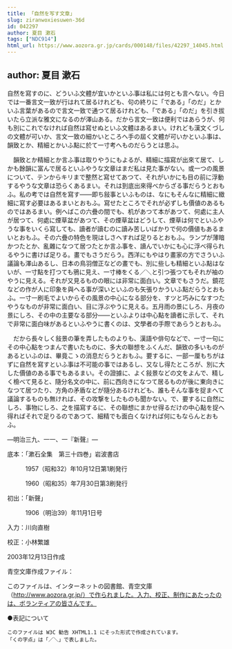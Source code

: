 ```yaml
---
title: 「自然を写す文章」
slug: ziranwoxiesuwen-36d
id: 042297
author: 夏目 漱石
tags: ["NDC914"]
html_url: https://www.aozora.gr.jp/cards/000148/files/42297_14045.html
---
```


## author: 夏目 漱石

自然を寫すのに、どういふ文體が宜いかといふ事は私には何とも言へない。今日では一番言文一致が行はれて居るけれども、句の終りに「である」「のだ」とかいふ言葉があるので言文一致で通つて居るけれども、「である」「のだ」を引き拔いたら立派な雅文になるのが澤山ある。だから言文一致は便利ではあらうが、何も別にこれでなければ自然は寫せぬといふ文體はあるまい。けれども漢文くづしの文體が可いか、言文一致の細かいところへ手の屆く文體が可いかといふ事は、韻致とか、精細とかいふ點に於て一寸考へものだらうとは思ふ。

　韻致とか精細とか言ふ事は取りやうにもよるが、精細に描寫が出來て居て、しかも餘韻に富んで居るといふやうな文章はまだ私は見た事がない。或一つの風景について、テンからキリまで整然と寫せてあつて、それがいかにも目の前に浮動するやうな文章は恐らくあるまい。それは到底出來得べからざる事だらうとおもふ。私の考では自然を寫す――即ち敍事といふものは、なにもそんなに精細に緻細に寫す必要はあるまいとおもふ。寫せたところでそれが必ずしも價値のあるものではあるまい。例へばこの六疊の間でも、机があつて本があつて、何處に主人が居つて、何處に煙草盆があつて、その煙草盆はどうして、煙草は何でといふやうな事をいくら寫しても、讀者が讀むのに讀み苦しいばかりで何の價値もあるまいとおもふ。その六疊の特色を現はしさへすれば足りるとおもふ。ランプが薄暗かつたとか、亂雜になつて居つたとか言ふ事を、讀んでいかにも心に浮べ得られるやうに書けば足りる。畫でもさうだらう。西洋にもやはり畫家の方でさういふ議論も澤山あるし、日本の鳥羽僧正などの畫でも、別に些しも精細といふ點はないが、一寸點を打つても鴉に見え、一寸棒をくる／＼と引つ張つてもそれが袖のやうに見える。それが又見るものの眼には非常に面白い。文章でもさうだ。鏡花などの作が人に印象を與へる事が深いといふのも矢張りかういふ點だらうとおもふ。一寸一刷毛でよいからその風景の中心になる部分を、すツと巧みになすつたやうなものが非常に面白い、目に浮ぶやうに見える。五月雨の景にしろ、月夜の景にしろ、その中の主要なる部分――といふよりは中心點を讀者に示して、それで非常に面白味があるといふやうに書くのは、文學者の手際であらうとおもふ。

　だから長々しく敍景の筆を弄したものよりも、漢語や俳句などで、一寸一句にその中心點をつまんで書いたものに、多大の聯想をふくんだ、韻致の多いものがあるといふのは、畢竟こゝの消息だらうとおもふ。要するに、一部一厘もちがはずに自然を寫すといふ事は不可能の事ではあるし、又なし得たところが、別に大した價値のある事でもあるまい。その證據に、よく敍景などの文をよんで、精しく檢べて見ると、隨分名文の中に、前に西向きになつて居るものが後に東向きになつて居つたり、方角の矛盾などが隨分あるけれども、誰もそんな事を捉まへて議論するものも無ければ、その攻撃をしたものも聞かない。で、要するに自然にしろ、事物にしろ、之を描寫するに、その聯想にまかせ得るだけの中心點を捉へ得ればそれで足りるのであつて、細精でも面白くなければ何にもならんとおもふ。

―明治三九、一一、一『新聲』―













底本：「漱石全集　第三十四巻」岩波書店


　　　1957（昭和32）年10月12日第1刷発行

　　　1960（昭和35）年7月30日第3刷発行

初出：「新聲」

　　　1906（明治39）年11月1日号

入力：川向直樹

校正：小林繁雄

2003年12月13日作成

青空文庫作成ファイル：

このファイルは、インターネットの図書館、青空文庫（http://www.aozora.gr.jp/）で作られました。入力、校正、制作にあたったのは、ボランティアの皆さんです。











●表記について


	このファイルは W3C 勧告 XHTML1.1 にそった形式で作成されています。
	「くの字点」は「／＼」で表しました。
